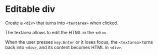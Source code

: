 # Editable div

Create a `<div>` that turns into `<textarea>` when clicked.

The textarea allows to edit the HTML in the `<div>`.

When the user presses `key:Enter` or it loses focus, the `<textarea>` turns back into `<div>`, and its content becomes HTML in `<div>`.
